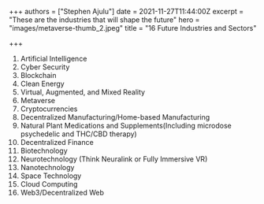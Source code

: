 +++
authors = ["Stephen Ajulu"]
date = 2021-11-27T11:44:00Z
excerpt = "These are the industries that will shape the future"
hero = "images/metaverse-thumb_2.jpeg"
title = "16 Future Industries and Sectors"

+++
 1. Artificial Intelligence
 2. Cyber Security
 3. Blockchain
 4. Clean Energy
 5. Virtual, Augmented, and Mixed Reality
 6. Metaverse
 7. Cryptocurrencies
 8. Decentralized Manufacturing/Home-based Manufacturing
 9. Natural Plant Medications and Supplements(Including microdose psychedelic and THC/CBD therapy)
10. Decentralized Finance
11. Biotechnology
12. Neurotechnology (Think Neuralink or Fully Immersive VR)
13. Nanotechnology
14. Space Technology
15. Cloud Computing
16. Web3/Decentralized Web

